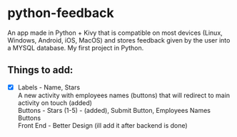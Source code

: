 # python-feedback
 An app made in Python + Kivy that is compatible on most devices (Linux, Windows, Android, iOS, MacOS) and stores feedback given by the user into a MYSQL database. My first project in Python.

 ## Things to add:
  - [x] Labels - Name, Stars\
  A new activity with employees names (buttons) that will redirect to main activity on touch (added)\
  Buttons - Stars (1-5) - (added), Submit Button, Employees Names Buttons\
  Front End - Better Design (ill add it after backend is done)
